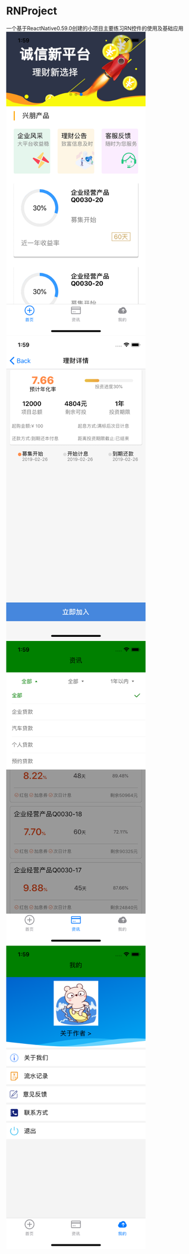 # RNProject
一个基于ReactNative0.59.0创建的小项目主要练习RN控件的使用及基础应用
<img src="https://github.com/Buliceli/RNProject/blob/master/Vue/Pic/Simulator%20Screen%20Shot%20-%20iPhone%20X%20-%202019-08-29%20at%2013.59.09.png" alt="" width="375">
<img src="https://github.com/Buliceli/RNProject/blob/master/Vue/Pic/Simulator%20Screen%20Shot%20-%20iPhone%20X%20-%202019-08-29%20at%2013.59.16.png" alt="" width="375">
<img src="https://github.com/Buliceli/RNProject/blob/master/Vue/Pic/Simulator%20Screen%20Shot%20-%20iPhone%20X%20-%202019-08-29%20at%2013.59.32.png" alt="" width="375">
<img src="https://github.com/Buliceli/RNProject/blob/master/Vue/Pic/Simulator%20Screen%20Shot%20-%20iPhone%20X%20-%202019-08-29%20at%2013.59.43.png" alt="" width="375">

